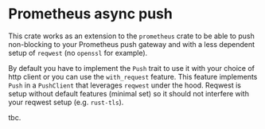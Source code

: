 # Prometheus async push

This crate works as an extension to the `prometheus` crate to be able to push non-blocking to your Prometheus push gateway and with a
less dependent setup of `reqwest` (no `openssl` for example). 

By default you have to implement the `Push` trait to use it with your choice of http client or you can use the `with_request` feature. 
This feature implements `Push` in a `PushClient` that leverages `reqwest` under the hood. Reqwest is setup without default features 
(minimal set) so it should not interfere with your reqwest setup (e.g. `rust-tls`).

tbc.
